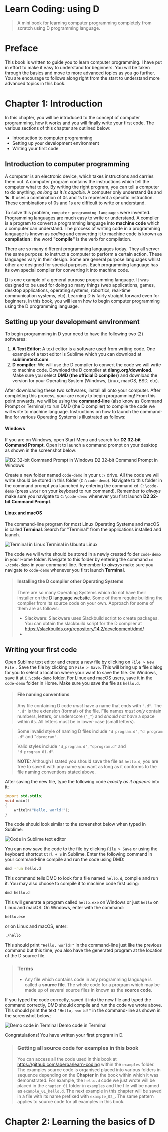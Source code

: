 # Learn Coding: using D
> A mini book for learning computer programming completely from scratch using D programming language.


# Preface
This book is written to guide you to learn computer programming. I have put in effort to make it easy to understand for beginners. You will be taken through the basics and move to more advanced topics as you go further. You are encourage to follows along right from the start to understand more advanced topics in this book.

# Chapter 1: Introduction
In this chapter, you will be introduced to the concept of computer programming, how it works and you will finally write your first code. The various sections of this chapter are outlined below:

* Introduction to computer programming
* Setting up your development environment
* Writing your first code

## Introduction to computer programming
A computer is an electronic device, which takes instructions and carries them out. A computer program contains the instructions which tell the computer what to do. By writing the right program, you can tell a computer to do anything, _as long as it is capable_. A computer only understand __0s__ and __1s__. It uses a combination of 0s and 1s to represent a specific instruction. These combinations of 0s and 1s are difficult to write or understand.

To solve this problem, `computer programming languages` were invented. Programming languages are much easy to write or understand. A compiler is a program to convert a programming language into __machine code__ which a computer can understand. The process of writing code in a programming language is known as _coding_ and converting it to machine code is known as __compilation__ : the word __"compile"__ is the verb for compilation. 

There are so many different programming languages today. They all server the same purpose: to instruct a computer to perform a certain action. These languages vary in their design. Some are general purpose languages whilst other are designed for special purposes. Each programming language has its own special compiler for converting it into machine code.

[D](https://dlang.org) is one example of a general purpose programming language. It was designed to be used for doing so many things (web applications, games, desktop applications, operating systems, robortics, real-time communication systems, etc). Learning D is fairly straight forward even for beginners. In this book, you will learn how to begin computer programming using the D programming language.

## Setting up your development environment
To begin programming in D your need to have the following two (2) softwares:

1. __A Text Editor__: A text editor is a software used from writing code. One example of a text editor is Sublime which you can download at __sublimetext.com__.
2. __D compiler__: We will use the D compiler to convert the code we will write to machine code. Download the D compiler at __dlang.org/download__. Make sure you select __DMD (the official D compiler)__ and download the version for your Operating System (Windows, Linux, macOS, BSD, etc).

After downloading these two softwares, install all onto your computer. After completing this process, your are ready to begin programming! From this point onwards, we will be using the __command-line__ (also know as Command Prompt or Terminal) to run DMD (the D compiler) to compile the code we will write to machine language. Instructions on how to launch the command-line for various Operating Systems is illustrated as follows:

#### Windows
If you are on Windows, open Start Menu and search for __D2 32-bit Command Prompt__. Open it to launch a command prompt on your desktop as shown in the screenshot below:

![D2 32-bit Command Prompt in Windows](images/commad-prompt.jpg)
D2 32-bit Command Prompt in Windows

Create a new folder named `code-demo` in your `C:\` drive. All the code we will write should be stored in this folder (`C:\code-demo`). Navigate to this folder in the command prompt you launched by entering the command `cd C:\code-demo` (press `Enter` on your keyboard to run command). Remember to _always_ make sure you navigate to `C:\code-demo` whenever you first launch __D2 32-bit Command Prompt__.

#### Linux and macOS
The command-line program for most Linux Operating Systems and macOS  is called __Terminal__. Search for "Terminal" from the applications installed and launch.

![Terminal in Linux](images/linux-terminal.png)
Terminal in Ubuntu Linux

The code we will write should be stored in a newly created folder `code-demo` in your Home folder. Navigate to this folder by entering the command `cd ~/code-demo` in your command-line. Remember to _always_ make sure you navigate to `code-demo` whenever you first launch __Terminal__.

> #### Installing the D compiler other Operating Systems
> There are so many Operating Systems which do not have their installer on the [D language website](https://dlang.org/download). Some of them require building the compiler from its source  code on your own. Approach for some of them are as follows:
> * Slackware: Slackware uses Slackbuild script to create packages. You can obtain the slackbuild script for the D compiler at https://slackbuilds.org/repository/14.2/development/dmd/
> * 

## Writing your first code
Open Sublime text editor and create a new file by clicking on `File > New File `. Save the file by clicking on `File > Save`. This will bring up a file dialog for you to select a location where your want to save the file. On Windows, save it at `C:\code-demo` folder. For Linux and macOS users, save it in the `code-demo` folder in Home. Make sure you save the file as `hello.d`. 

> #### File naming conventions
> Any file containing D code _must_ have a name that ends with `".d"`. The `".d"` is the extension (format) of the file. File names _must only_ contain numbers, letters, or underscore (`"_"`) and _should not have_ a space within its. All letters must be in lower-case (small letters). 

> Some invalid style of naming D files include `"d program.d"`, `"d program .d"` and "`dprogram"`.
> 
> Valid styles include `"d_program.d"`, `"dprogram.d"` and `"d_program_01.d"`.
> 
> __NOTE:__ Although I stated you should save the file as `hello.d`, you are free to save it with any name you want as long as it conforms to the file naming conventions stated above.

After saving the new file, type the following code _exactly as it appears_ into it:

```d
import std.stdio;
void main()
{
    writeln("Hello, world!");
}
```

The code should look similar to the screenshot below when typed in Sublime:

![Code in Sublime text editor](images/sublime-code.jpg)

You can now save the code to the file by clicking `File > Save` or using the keyboard shortcut `Ctrl + S` in Sublime. Enter the following command in your command-line compile and run the code using DMD:

```sh
dmd -run hello.d
```
This command tells DMD to look for a file named `hello.d`, compile and run it. You may also choose to compile it to machine code first using:

```sh
dmd hello.d
```
This will generate a program called `hello.exe` on Windows or just `hello` on Linux and macOS. On Windows, enter with the command:

```sh
hello.exe
```

or on Linux and macOS, enter:

```sh
./hello
```

This should print `"Hello, world!"` in the command-line just like the previous command but this time, you also have the generated program at the location of the D source file.

> ### Terms
> * Any file which contains code in any programming language is called a __source file__. The whole code for a program which may be made up of several source files in known as the __source code__.


If you typed the code correctly, saved it into the new file and typed the command correctly, DMD should compile and run the code we wrote above. This should print the text `"Hello, world!"` in the command-line as shown in the screenshot below;

![Demo code in Terminal](images/hello.png) 
Demo code in Terminal

Congratulations! You have written your first program in D.

> ### Getting all source code for examples in this book
> You can access all the code used in this book at https://github.com/aberba/learn-coding within the `examples` folder. The examples source code is organised placed into various folders in sequence depending on the __Chapter__ in the book within which it was demonstrated. 
> For example, the `hello.d` code we just wrote will be placed in the `chapter_01` folder in `examples` and the file will be named as `example_01_hello.d`. The next example in this chapter will be saved in a file with its name prefixed with `example_02_`. The same pattern applies to source code for all examples in this book.


# Chapter 2: Learning the basics of D
